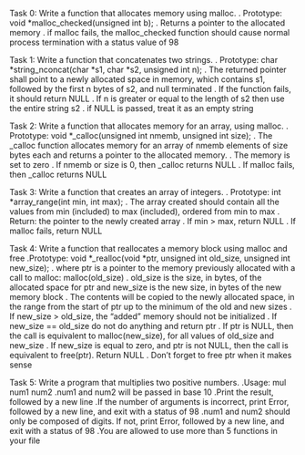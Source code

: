 Task 0: Write a function that allocates memory using malloc.
. Prototype: void *malloc_checked(unsigned int b);
. Returns a pointer to the allocated memory
. if malloc fails, the malloc_checked function should cause normal process termination with a status value of 98

Task 1: Write a function that concatenates two strings.
. Prototype: char *string_nconcat(char *s1, char *s2, unsigned int n);
. The returned pointer shall point to a newly allocated space in memory, which contains s1, followed by the first n bytes of s2, and null terminated
. If the function fails, it should return NULL
. If n is greater or equal to the length of s2 then use the entire string s2
. if NULL is passed, treat it as an empty string

Task 2: Write a function that allocates memory for an array, using malloc.
. Prototype: void *_calloc(unsigned int nmemb, unsigned int size);
. The _calloc function allocates memory for an array of nmemb elements of size bytes each and returns a pointer to the allocated memory.
. The memory is set to zero
. If nmemb or size is 0, then _calloc returns NULL
. If malloc fails, then _calloc returns NULL

Task 3: Write a function that creates an array of integers.
. Prototype: int *array_range(int min, int max);
. The array created should contain all the values from min (included) to max (included), ordered from min to max
. Return: the pointer to the newly created array
. If min > max, return NULL
. If malloc fails, return NULL

Task 4: Write a function that reallocates a memory block using malloc and free
.Prototype: void *_realloc(void *ptr, unsigned int old_size, unsigned int new_size);
. where ptr is a pointer to the memory previously allocated with a call to malloc: malloc(old_size)
. old_size is the size, in bytes, of the allocated space for ptr
 and new_size is the new size, in bytes of the new memory block
. The contents will be copied to the newly allocated space, in the range from the start of ptr up to the minimum of the old and new sizes
. If new_size > old_size, the “added” memory should not be initialized
. If new_size == old_size do not do anything and return ptr
. If ptr is NULL, then the call is equivalent to malloc(new_size), for all values of old_size and new_size
. If new_size is equal to zero, and ptr is not NULL, then the call is equivalent to free(ptr). Return NULL
. Don’t forget to free ptr when it makes sense

Task 5: Write a program that multiplies two positive numbers.
.Usage: mul num1 num2
.num1 and num2 will be passed in base 10
.Print the result, followed by a new line
.If the number of arguments is incorrect, print Error, followed by a new line, and exit with a status of 98
.num1 and num2 should only be composed of digits. If not, print Error, followed by a new line, and exit with a status of 98
.You are allowed to use more than 5 functions in your file
